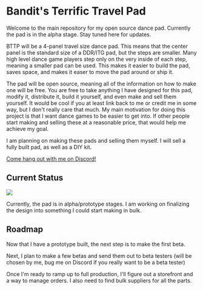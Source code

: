 # Bandit's Terrific Travel Pad
Welcome to the main repository for my open source dance pad. Currently the pad is in the alpha stage. Stay tuned here for updates.

BTTP will be a 4-panel travel size dance pad. This means that the center panel is the standard size of a DDR/ITG pad, but the steps are smaller. Many high level dance game players step only on the very inside of each step, meaning a smaller pad can be used. This makes it easier to build the pad, saves space, and makes it easer to move the pad around or ship it.

The pad will be open source, meaning all of the information on how to make one will be free. You are free to take anything I have designed for this pad, modify it, distribute it, build it yourself, and even make and sell them yourself. It would be cool if you at least link back to me or credit me in some way, but I don't really care that much. My main motivation for doing this project is that I want dance games to be easier to get into. If other people start making and selling these at a reasonable price, that would help me achieve my goal.

I am planning on making these pads and selling them myself. I will sell a fully built pad, as well as a DIY kit.

[Come hang out with me on Discord!](http://staminanation.com)

## Current Status

![](https://cdn.discordapp.com/attachments/591851159795400734/846050299117961233/unknown.png)

Currently, the pad is in alpha/prototype stages. I am working on finalizing the design into something I could start making in bulk.

## Roadmap

Now that I have a prototype built, the next step is to make the first beta.

Next, I plan to make a few betas and send them out to beta testers (will be chosen by me, bug me on Discord if you really want to be a beta tester)

Once I'm ready to ramp up to full production, I'll figure out a storefront and a way to manage orders. I also need to find bulk suppliers for all the parts.
